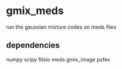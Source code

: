 gmix_meds
=========

run the gaussian mixture codes on meds files

dependencies
------------
numpy
scipy
fitsio
meds
gmix_image
psfex
